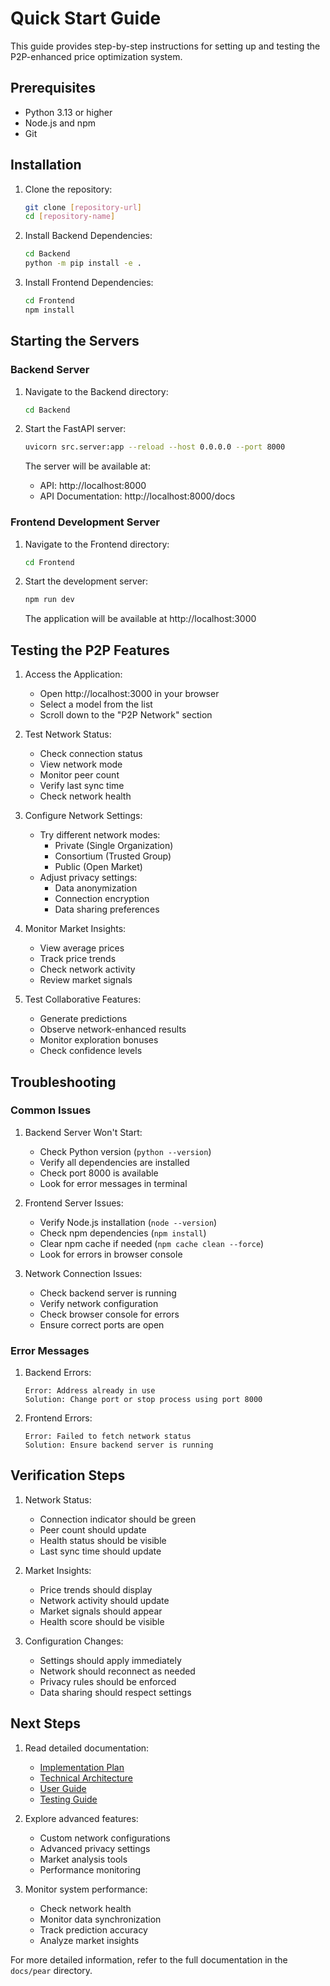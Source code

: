 # Quick Start Guide

This guide provides step-by-step instructions for setting up and testing the P2P-enhanced price optimization system.

## Prerequisites

- Python 3.13 or higher
- Node.js and npm
- Git

## Installation

1. Clone the repository:
   ```bash
   git clone [repository-url]
   cd [repository-name]
   ```

2. Install Backend Dependencies:
   ```bash
   cd Backend
   python -m pip install -e .
   ```

3. Install Frontend Dependencies:
   ```bash
   cd Frontend
   npm install
   ```

## Starting the Servers

### Backend Server

1. Navigate to the Backend directory:
   ```bash
   cd Backend
   ```

2. Start the FastAPI server:
   ```bash
   uvicorn src.server:app --reload --host 0.0.0.0 --port 8000
   ```

   The server will be available at:
   - API: http://localhost:8000
   - API Documentation: http://localhost:8000/docs

### Frontend Development Server

1. Navigate to the Frontend directory:
   ```bash
   cd Frontend
   ```

2. Start the development server:
   ```bash
   npm run dev
   ```

   The application will be available at http://localhost:3000

## Testing the P2P Features

1. Access the Application:
   - Open http://localhost:3000 in your browser
   - Select a model from the list
   - Scroll down to the "P2P Network" section

2. Test Network Status:
   - Check connection status
   - View network mode
   - Monitor peer count
   - Verify last sync time
   - Check network health

3. Configure Network Settings:
   - Try different network modes:
     * Private (Single Organization)
     * Consortium (Trusted Group)
     * Public (Open Market)
   - Adjust privacy settings:
     * Data anonymization
     * Connection encryption
     * Data sharing preferences

4. Monitor Market Insights:
   - View average prices
   - Track price trends
   - Check network activity
   - Review market signals

5. Test Collaborative Features:
   - Generate predictions
   - Observe network-enhanced results
   - Monitor exploration bonuses
   - Check confidence levels

## Troubleshooting

### Common Issues

1. Backend Server Won't Start:
   - Check Python version (`python --version`)
   - Verify all dependencies are installed
   - Check port 8000 is available
   - Look for error messages in terminal

2. Frontend Server Issues:
   - Verify Node.js installation (`node --version`)
   - Check npm dependencies (`npm install`)
   - Clear npm cache if needed (`npm cache clean --force`)
   - Look for errors in browser console

3. Network Connection Issues:
   - Check backend server is running
   - Verify network configuration
   - Check browser console for errors
   - Ensure correct ports are open

### Error Messages

1. Backend Errors:
   ```
   Error: Address already in use
   Solution: Change port or stop process using port 8000
   ```

2. Frontend Errors:
   ```
   Error: Failed to fetch network status
   Solution: Ensure backend server is running
   ```

## Verification Steps

1. Network Status:
   - Connection indicator should be green
   - Peer count should update
   - Health status should be visible
   - Last sync time should update

2. Market Insights:
   - Price trends should display
   - Network activity should update
   - Market signals should appear
   - Health score should be visible

3. Configuration Changes:
   - Settings should apply immediately
   - Network should reconnect as needed
   - Privacy rules should be enforced
   - Data sharing should respect settings

## Next Steps

1. Read detailed documentation:
   - [Implementation Plan](implementation_plan.md)
   - [Technical Architecture](technical_architecture.md)
   - [User Guide](user_guide.md)
   - [Testing Guide](testing_guide.md)

2. Explore advanced features:
   - Custom network configurations
   - Advanced privacy settings
   - Market analysis tools
   - Performance monitoring

3. Monitor system performance:
   - Check network health
   - Monitor data synchronization
   - Track prediction accuracy
   - Analyze market insights

For more detailed information, refer to the full documentation in the `docs/pear` directory.
